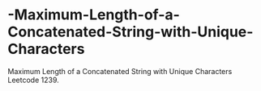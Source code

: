 # -Maximum-Length-of-a-Concatenated-String-with-Unique-Characters
Maximum Length of a Concatenated String with Unique Characters Leetcode 1239. 
